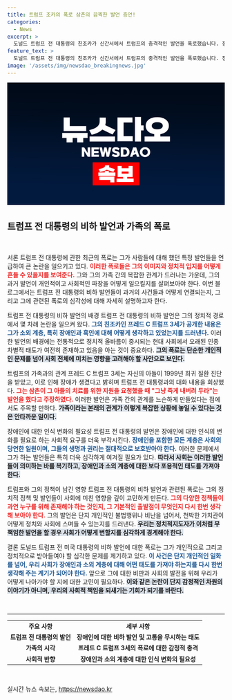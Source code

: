 ```yaml
---
title: 트럼프 조카의 폭로 삼촌의 끔찍한 발언 증언!
categories:
  - News
excerpt: >
  도널드 트럼프 전 대통령의 친조카가 신간서에서 트럼프의 충격적인 발언을 폭로했습니다. 장애인과 흑인을 비하하는 충격적인 내용이 드러나며, 그가 자신의 아들에게 죽게 두라는 발언을 했다고 주장했습니다. 이 글에서는 트럼프가 어떻게 인간 생명보다 비용을 중시했는지 밝혀집니다.
feature_text: >
  도널드 트럼프 전 대통령의 친조카가 신간서에서 트럼프의 충격적인 발언을 폭로했습니다. 장애인과 흑인을 비하하는 충격적인 내용이 드러나며, 그가 자신의 아들에게 죽게 두라는 발언을 했다고 주장했습니다. 이 글에서는 트럼프가 어떻게 인간 생명보다 비용을 중시했는지 밝혀집니다.
image: '/assets/img/newsdao_breakingnews.jpg'
---
```


<p><img src="/assets/img/newsdao_breakingnews.jpg" alt="flaretime 속보" /></p>

<h2 data-ke-size="size26">트럼프 전 대통령의 비하 발언과 가족의 폭로</h2>

<p data-ke-size="size16">&nbsp;</p>

<p>서론
트럼프 전 대통령에 관한 최근의 폭로는 그가 사람들에 대해 했던 특정 발언들을 언급하여 큰 논란을 일으키고 있다. <b><span style="color: #ee2323;">이러한 폭로들은 그의 이미지와 정치적 입지를 어떻게 흔들 수 있을지를 보여준다.</span></b> 그와 그의 가족 간의 복잡한 관계가 드러나는 가운데, 그의 과거 발언이 개인적이고 사회적인 파장을 어떻게 일으킬지를 살펴보아야 한다. 이번 블로그에서는 트럼프 전 대통령의 비하 발언들이 과거의 사건들과 어떻게 연결되는지, 그리고 그에 관련된 폭로의 심각성에 대해 자세히 설명하고자 한다.</p>

<p>트럼프 전 대통령의 비하 발언의 배경
트럼프 전 대통령의 비하 발언은 그의 정치적 경로에서 몇 차례 논란을 일으켜 왔다. <b><span style="color: #1a5490;">그의 친조카인 프레드 C 트럼프 3세가 공개한 내용은 그가 소외 계층, 특히 장애인과 흑인에 대해 어떻게 생각하고 있었는지를 드러낸다.</span></b> 이러한 발언의 배경에는 전통적으로 정치적 올바름이 중시되는 현대 사회에서 오래된 인종 차별적 태도가 여전히 존재하고 있음을 아는 것이 중요하다. <b><span style="background-color: #21538527;">그의 폭로는 단순한 개인적인 문제를 넘어 사회 전체에 미치는 영향을 고려해야 할 사안으로 보인다.</span></b></p>

<p>트럼프의 가족과의 관계
프레드 C 트럼프 3세는 자신의 아들이 1999년 희귀 질환 진단을 받았고, 이로 인해 장애가 생겼다고 밝히며 트럼프 전 대통령과의 대화 내용을 회상했다. <b><span style="color: #ee2323;">그는 삼촌이 그 아들의 치료를 위한 지원을 요청했을 때 "그냥 죽게 내버려 두라"는 발언을 했다고 주장하였다.</span></b> 이러한 발언은 가족 간의 관계를 느슨하게 만들었다는 점에서도 주목할 만하다. <b><span style="background-color: #21538527;">가족이라는 본래의 관계가 이렇게 복잡한 상황에 놓일 수 있다는 것은 안타까운 일이다.</span></b></p>

<p>장애인에 대한 인식 변화의 필요성
트럼프 전 대통령의 발언은 장애인에 대한 인식의 변화를 필요로 하는 사회적 요구를 더욱 부각시킨다. <b><span style="color: #1a5490;">장애인을 포함한 모든 계층은 사회의 당연한 일원이며, 그들의 생명과 권리는 절대적으로 보호받아야 한다.</span></b> 이러한 문제에서 그가 하는 발언들은 특히 더욱 심각하게 여겨질 필요가 있다. <b><span style="background-color: #21538527;">따라서 사회는 이러한 발언들이 의미하는 바를 복기하고, 장애인과 소외 계층에 대한 보다 포용적인 태도를 가져야 한다.</span></b></p>

<p>트럼프와 그의 정책이 남긴 영향
트럼프 전 대통령의 비하 발언과 관련된 폭로는 그의 정치적 정책 및 발언들이 사회에 미친 영향을 깊이 고민하게 만든다. <b><span style="color: #ee2323;">그의 다양한 정책들이 과연 누구를 위해 존재해야 하는 것인지, 그 기본적인 출발점이 무엇인지 다시 한번 생각해 보아야 한다.</span></b> 그의 발언은 단지 개인적인 불법행위나 비난을 넘어서, 천박한 가치관이 어떻게 정치와 사회에 스며들 수 있는지를 드러낸다. <b><span style="background-color: #21538527;">우리는 정치적지도자가 이처럼 무책임한 발언을 할 경우 사회가 어떻게 변할지를 심각하게 경계해야 한다.</span></b></p>

<p>결론
도널드 트럼프 전 미국 대통령의 비하 발언에 대한 폭로는 그가 개인적으로 그리고 정치적으로 받아들여야 할 심각한 문제를 제기하고 있다. <b><span style="color: #1a5490;">이 사건은 단지 개인적인 일화를 넘어, 우리 사회가 장애인과 소외 계층에 대해 어떤 태도를 가져야 하는지를 다시 한번 생각해 주는 계기가 되어야 한다.</span></b> 앞으로 그에 대한 비판과 사회의 발전을 위해 우리가 어떻게 나아가야 할 지에 대한 고민이 필요하다. <b><span style="background-color: #21538527;">이와 같은 논란이 단지 감정적인 차원의 이야기가 아니며, 우리의 사회적 책임을 되새기는 기회가 되기를 바란다.</span></b></p>

<p data-ke-size="size16">&nbsp;</p>

<hr>

<table style="width: 100%; border-collapse: collapse;">
    <tbody>
        <tr>
            <td style="text-align: center; height: 17px;"><b>주요 사항</b></td>
            <td style="text-align: center; height: 17px;"><b>세부 사항</b></td>
        </tr>
        <tr>
            <td style="text-align: center; height: 17px;"><b>트럼프 전 대통령의 발언</b></td>
            <td style="text-align: center; height: 17px;"><b>장애인에 대한 비하 발언 및 고통을 무시하는 태도</b></td>
        </tr>
        <tr>
            <td style="text-align: center; height: 17px;"><b>가족의 시각</b></td>
            <td style="text-align: center; height: 17px;"><b>프레드 C 트럼프 3세의 폭로에 대한 감정적 충격</b></td>
        </tr>
        <tr>
            <td style="text-align: center; height: 17px;"><b>사회적 반향</b></td>
            <td style="text-align: center; height: 17px;"><b>장애인과 소외 계층에 대한 인식 변화의 필요성</b></td>
        </tr>
    </tbody>
</table>

<p data-ke-size="size16">&nbsp;</p>
실시간 뉴스 속보는, <a href="https://newsdao.kr" rel="dofollow">https://newsdao.kr</a>


